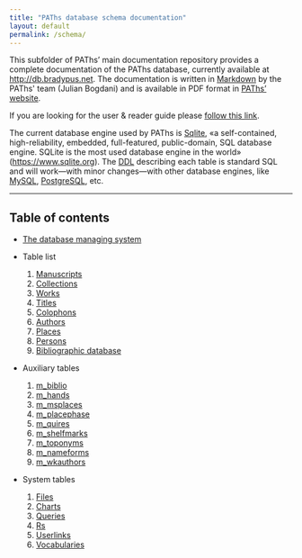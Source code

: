 ```yaml
---
title: "PAThs database schema documentation"
layout: default
permalink: /schema/
---
```


This subfolder of PAThs’ main documentation repository provides a complete
documentation of the PAThs database, currently available at
http://db.bradypus.net. The documentation is written in [Markdown](https://daringfireball.net/projects/markdown/)
by the PAThs' team (Julian Bogdani) and is available in PDF format in
[PAThs’ website](http://paths.uniroma1.it).

If you are looking for the user & reader guide please [follow this link](/handbook/).


The current database engine used by PAThs is [Sqlite](https://www.sqlite.org/),
«a self-contained, high-reliability, embedded, full-featured, public-domain,
SQL database engine. SQLite is the most used database engine in the world» (https://www.sqlite.org). The [DDL](https://en.wikipedia.org/wiki/Data_definition_language)
describing each table is standard SQL and will work—with minor changes—with other database engines, like
[MySQL](https://www.mysql.com/), [PostgreSQL](https://www.postgresql.org/), etc.

---

## Table of contents

- [The database managing system](dbms)
- Table list
  1. [Manuscripts](manuscripts)
  1. [Collections](collections)
  1. [Works](works)
  1. [Titles](titles)
  1. [Colophons](colophons)
  1. [Authors](authors)
  1. [Places](places)
  1. [Persons](persons)
  1. [Bibliographic database](biblio)

- Auxiliary tables
  1. [m_biblio](m_biblio)
  1. [m_hands](m_hands)
  1. [m_msplaces](m_msplaces)
  1. [m_placephase](m_placephase)
  1. [m_quires](m_quires)
  1. [m_shelfmarks](m_shelfmarks)
  1. [m_toponyms](m_toponyms)
  1. [m_nameforms](m_nameforms)
  1. [m_wkauthors](m_wkauthors)

- System tables
  1. [Files](files)
  1. [Charts](charts)
  1. [Queries](queries)
  1. [Rs](rs)
  1. [Userlinks](userlinks)
  1. [Vocabularies](vocabularies)
